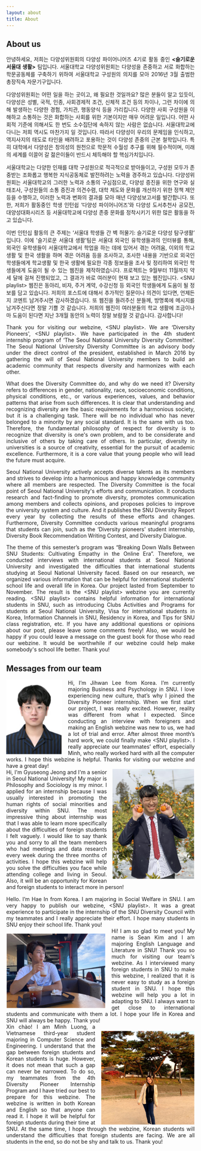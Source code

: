 ```yaml
---
layout: about
title: About
---
```

## About us

<div style="text-align: justify">안녕하세요, 저희는 다양성위원회의 다양성 파이어니어즈 4기로 활동 중인 <b>&lt;슬기로운 서울대 생활&gt;</b> 팀입니다. 서울대학교 다양성위원회는 다양성을 존중하고 서로 화합하는 학문공동체를 구축하기 위하여 서울대학교 구성원의 의지를 모아 2016년 3월 출범한 총장직속 자문기구입니다. </div>

<p></p>

<div style="text-align: justify"> 다양성위원회는 어떤 일을 하는 곳이고, 왜 필요한 것일까요? 많은 분들이 알고 있듯이, 다양성은 성별, 국적, 인종, 사회경제적 조건, 신체적 조건 등의 차이나, 그런 차이에 의해 발생하는 다양한 경험, 가치관, 행동양식 등을 가리킵니다. 다양한 사회 구성원을 이해하고 소통하는 것은 화합하는 사회를 위한 기본이지만 매우 어려운 일입니다. 어떤 사회적 기준에 의해서도 한 번도 소수집단에 속하지 않는 사람은 없습니다. 서울대학교에 다니는 저희 역시도 마찬가지 일 것입니다. 따라서 다양성이 우리의 문제임을 인식하고, 역지사지의 태도로 타인을 배려하고 포용하는 것이 다양성 존중의 근본 철학입니다. 특히 대학에서 다양성은 창의성의 원천으로 학문적 수월성 추구를 위해 필수적이며, 미래의 세계를 이끌어 갈 젊은이들이 반드시 체득해야 할 핵심가치입니다. </div>

<p></p>

<div style="text-align: justify">서울대학교는 다양한 인재를 대학 구성원으로 적극적으로 받아들이고, 구성원 모두가 존중받는 조화롭고 행복한 지식공동체로 발전하려는 노력을 경주하고 있습니다. 다양성위원회는 서울대학교의 그러한 노력과 소통의 구심점으로, 다양성 증진을 위한 연구와 실태조사, 구성원들의 소통 증진과 의견수렴, 대학 제도와 문화를 개선하기 위한 정책 제안 등을 수행하고, 이러한 노력과 변화의 결과를 모아 매년 다양성보고서를 발간합니다. 또한, 저희가 활동중인 학생 인턴쉽 ‘다양성 파이어니어즈’와 다양성 도서추천사 공모전, 대양성대화시리즈 등 서울대학교에 다양성 존중 문화를 정착시키기 위한 많은 활동을 하고 있습니다. </div>

<p></p>

<div style="text-align: justify">이번 인턴십 활동의 큰 주제는 ‘서울대 학생들 간 벽 허물기: 슬기로운 다양성 탐구생활’ 입니다. 이에 '슬기로운 서울대 생활'팀은 서울대 외국인 유학생들과의 인터뷰를 통해, 외국인 유학생들이 서울대학교에서 학업을 하는 데에 있어서 겪는 어려움, 이외의 학교 생활 및 한국 생활을 하며 겪은 어려움 등을 조사하고, 조사한 내용을 기반으로 외국인 학생들에게 학교생활 및 한국 생활에 필요한 각종 정보들을 조사 및 정리하여 외국인 학생들에게 도움이 될 수 있는 웹진을 제작하였습니다. 프로젝트는 9월부터 11월까지 약 세 달에 걸쳐 진행되었고, 그 결과가 바로 여러분이 현재 보고 있는 웹진입니다. &lt;SNU playlist&gt; 웹진은 동아리, 비자, 주거 계약, 수강신청 등 외국인 학생들에게 도움이 될 정보를 담고 있습니다. 저희의 포스트에 대해서 추가적인 질문이나 의견이 있다면, 언제든지 코멘트 남겨주시면 감사하겠습니다. 또 웹진을 들려주신 분들께, 방명록에 메시지를 남겨주신다면 정말 기쁠 것 같습니다. 저희의 웹진이 여러분들의 학교 생활에 조금이나마 도움이 된다면 지난 3개월 동안의 노력이 정말 보람찰 것 같습니다. 감사합니다! </div>

<p></p>

<div style="text-align: justify"> Thank you for visiting our webzine, &lt;SNU playlist&gt;. We are ‘Diversity Pioneers', &lt;SNU playlist&gt;. We have participated in the 4th student internship program of ‘The Seoul National University Diversity Committee’. The Seoul National University Diversity Committee is an advisory body under the direct control of the president, established in March 2016 by gathering the will of Seoul National University members to build an academic community that respects diversity and harmonizes with each other. </div>

<p></p>

<div style="text-align: justify"> What does the Diversity Committee do, and why do we need it? Diversity refers to differences in gender, nationality, race, socioeconomic conditions, physical conditions, etc., or various experiences, values, and behavior patterns that arise from such differences. It is clear that understanding and recognizing diversity are the basic requirements for a harmonious society, but it is a challenging task. There will be no individual who has never belonged to a minority by any social standard. It is the same with us too. Therefore, the fundamental philosophy of respect for diversity is to recognize that diversity is one's own problem, and to be considerate and inclusive of others by taking care of others. In particular, diversity in universities is a source of creativity, essential for the pursuit of academic excellence. Furthermore, it is a core value that young people who will lead the future must acquire. </div>

<p></p>

<div style="text-align: justify"> Seoul National University actively accepts diverse talents as its members and strives to develop into a harmonious and happy knowledge community where all members are respected. The Diversity Committee is the focal point of Seoul National University's efforts and communication. It conducts research and fact-finding to promote diversity, promotes communication among members and collects opinions, and proposes policies to improve the university system and culture. And it publishes the SNU Diversity Report every year by collecting the results of these efforts and changes. Furthermore, Diversity Committee conducts various meaningful programs that students can join, such as the ‘Diversity pioneers’ student internship, Diversity Book Recommendation Writing Contest, and Diversity Dialogue. </div>

<p></p>

<div style="text-align: justify">The theme of this semester’s program was “Breaking Down Walls Between SNU Students: Cultivating Empathy in the Online Era”. Therefore, we conducted interviews with international students at Seoul National University and investigated the difficulties that international students studying at Seoul National University faced. Based on our research, we organized various information that can be helpful for international students’ school life and overall life in Korea. Our project lasted from September to November. The result is the &lt;SNU playlist&gt; webzine you are currently reading. &lt;SNU playlist&gt; contains helpful information for international students in SNU, such as introducing Clubs Activities and Programs for students at Seoul National University, Visa for international students in Korea, Information Channels in SNU, Residency in Korea, and Tips for SNU class registration, etc. If you have any additional questions or opinions about our post, please leave some comments freely! Also, we would be happy if you could leave a message on the guest book for those who read our webzine. It would be worthwhile if our webzine could help make somebody's school life better. Thank you! </div>

## Messages from our team
<img style="float: left; width:150px; height: 200px; padding-right: 15px" src="/assets/images/about/jihwan.jpg">

<div style="text-align: justify"> Hi, I’m Jihwan Lee from Korea. I’m currently majoring Business and Psychology in SNU. I love experiencing new culture, that’s why I joined the Diversity Pioneer internship. When we first start our project, I was really excited. However, reality was different from what I expected. Since conducting an interview with foreigners and making an English webzine was new to us, we had a lot of trial and error. After almost three month’s hard work, we could finally make &lt;SNU playlist&gt;. I really appreciate our teammates’ effort, especially Minh, who really worked hard with all the computer works. I hope this webzine is helpful. Thanks for visiting our webzine and have a great day! </div>

<img style="float: right; width:220px; height: 295px; padding-left:15px" src="/assets/images/about/gyuseong.png">

<div style="text-align: justify"> Hi, I'm Gyuseong Jeong and I'm a senior in Seoul National University! My major is Philosophy and Sociology is my minor. I applied for an internship because I was usually interested in promoting the human rights of social minorities and diversity within SNU. The most impressive thing about internship was that I was able to learn more specifically about the difficulties of foreign students I felt vaguely. I would like to say thank you and sorry to all the team members who had meetings and data research every week during the three months of activities. I hope this webzine will help you solve the difficulties you face while attending college and living in Seoul. Also, it will be an opportunity for Korean and foreign students to interact more in person! </div>

<div style="text-align: justify; padding-top: 15px"> Hello. I’m Hae In from Korea. I am majoring in Social Welfare in SNU. I am very happy to publish our webzine, &lt;SNU playlist&gt;. It was a great experience to participate in the internship of the SNU Diversity Council with my teammates and I really appreciate their effort. I hope many students in SNU enjoy their school life. Thank you! </div>

<img style="float: left; height: 200px; padding-right:15px; padding-top: 15px" src="/assets/images/about/sihyeon.png">

<div style="text-align: justify"> Hi! I am so glad to meet you! My name is Sean Kim and I am majoring English Language and Literature in SNU! Thank you so much for visiting our team's webzine. As I interviewed many foreign students in SNU to make this webzine, I realized that it is never easy to study as a foreign student in SNU. I hope this webzine will help you a lot in adapting to SNU. I always want to get close to international students and communicate with them a lot. I hope your life in Korea and SNU will always be happy. Thank you! </div>

<img style="float: right; height: 250px; padding-left:15px; padding-top:20px" src="/assets/images/about/minh.png">

<div style="text-align: justify"> Xin chào! I am Minh Luong, a Vietnamese third-year student majoring in Computer Science and Engineering. I understand that the gap between foreign students and Korean students is huge. However, it does not mean that such a gap can never be narrowed. To do so, my teammates from the 4th Diversity Pioneer Internship Program and I have tried our best to prepare for this webzine. The webzine is written in both Korean and English so that anyone can read it. I hope it will be helpful for foreign students during their time at SNU. At the same time, I hope through the webzine, Korean students will understand the difficulties that foreign students are facing. We are all students in the end, so do not be shy and talk to us. Thank you! </div>

